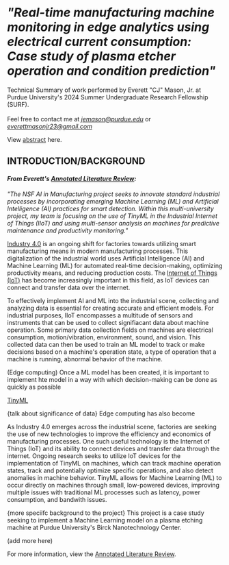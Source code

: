 # ***"Real-time manufacturing machine monitoring in edge analytics using electrical current consumption: Case study of plasma etcher operation and condition prediction"***

Technical Summary of work performed by Everett "CJ" Mason, Jr. at Purdue University's 2024 Summer Undergraduate Research Fellowship (SURF). <br> <br>
Feel free to contact me at *jemason@purdue.edu* or *everettmasonjr23@gmail.com*

View [abstract](https://github.com/cjmason375/AI-in-Manuf-SURF-2024/blob/main/Abstract.md) here.



## INTRODUCTION/BACKGROUND

#### *From Everett's [Annotated Literature Review](https://github.com/cjmason375/AI-in-Manuf-SURF-2024/blob/main/Annotated%20Literature%20Review):* <br>

*"The NSF AI in Manufacturing project seeks to innovate standard industrial processes by incorporating emerging Machine Learning (ML) and Artificial Intelligence (AI) practices for smart detection. Within this multi-university project, my team is focusing on the use of TinyML in the Industrial Internet of Things (IIoT) and using multi-sensor analysis on machines for predictive maintenance and productivity monitoring."*

[Industry 4.0](https://www.ibm.com/topics/industry-4-0) is an ongoing shift for factories towards utilizing smart manufacturing means in modern manufacturing processes. This digitalization of the industrial world uses Artificial Intelligence (AI) and Machine Learning (ML) for automated real-time decision-making, optimizing productivity means, and reducing production costs. The [Internet of Things (IoT)](https://www.oracle.com/internet-of-things/what-is-iot/) has become increasingly important in this field, as IoT devices can connect and transfer data over the internet. 

To effectively implement AI and ML into the industrial scene, collecting and analyzing data is essential for creating accurate and efficient models. For industrial purposes, IIoT encompasses a multitude of sensors and instruments that can be used to collect signifiacant data about machine operation. Some primary data collection fields on machines are electrical consumption, motion/vibration, environment, sound, and vision. This collected data can then be used to train an ML model to track or make decisions based on a machine's operation state, a type of operation that a machine is running, abnormal behavior of the machine. 


(Edge computing) Once a ML model has been created, it is important to implement hte model in a way with which decision-making can be done as quickly as possible



[TinyML](https://www.datacamp.com/blog/what-is-tinyml-tiny-machine-learning#)

{talk about significance of data}
 Edge computing has also become 


As Industry 4.0 emerges across the industrial scene, factories are seeking the use of new technologies to improve the efficiency and economics of manufacturing processes. One such useful technology is the Internet of Things (IoT) and its ability to connect devices and transfer data through the internet. Ongoing research seeks to utilize IoT devices for the implementation of TinyML on machines, which can track machine operation states, track and potentially optimize specific operations, and also detect anomalies in machine behavior. TinyML allows for Machine Learning (ML) to occur directly on machines through small, low-powered devices, improving multiple issues with traditional ML processes such as latency, power consumption, and bandwith issues.

{more speciifc background to the project}
This project is a case study seeking to implement a Machine Learning model on a plasma etching machine at Purdue University's Birck Nanotechnology Center.

(add more here)

For more information, view the [Annotated Literature Review](https://github.com/cjmason375/AI-in-Manuf-SURF-2024/blob/main/Annotated%20Literature%20Review).
